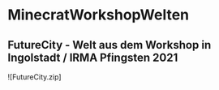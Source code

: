 # MinecratWorkshopWelten

## FutureCity - Welt aus dem Workshop in Ingolstadt / IRMA Pfingsten 2021

![FutureCity.zip]
